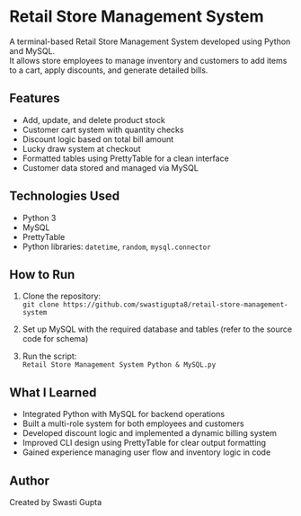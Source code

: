 # Retail Store Management System

A terminal-based Retail Store Management System developed using Python and MySQL.  
It allows store employees to manage inventory and customers to add items to a cart, apply discounts, and generate detailed bills.

## Features

- Add, update, and delete product stock  
- Customer cart system with quantity checks  
- Discount logic based on total bill amount  
- Lucky draw system at checkout  
- Formatted tables using PrettyTable for a clean interface  
- Customer data stored and managed via MySQL  

## Technologies Used

- Python 3  
- MySQL  
- PrettyTable  
- Python libraries: `datetime`, `random`, `mysql.connector`

## How to Run

1. Clone the repository:  
   `git clone https://github.com/swastigupta8/retail-store-management-system`

2. Set up MySQL with the required database and tables (refer to the source code for schema)

3. Run the script:  
   `Retail Store Management System Python & MySQL.py`

## What I Learned

- Integrated Python with MySQL for backend operations  
- Built a multi-role system for both employees and customers  
- Developed discount logic and implemented a dynamic billing system  
- Improved CLI design using PrettyTable for clear output formatting  
- Gained experience managing user flow and inventory logic in code

## Author

Created by Swasti Gupta

